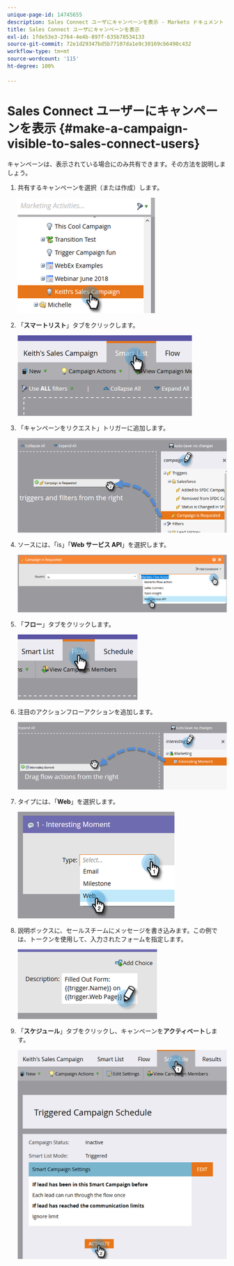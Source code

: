 ```yaml
---
unique-page-id: 14745655
description: Sales Connect ユーザにキャンペーンを表示 - Marketo ドキュメント - 製品ドキュメント
title: Sales Connect ユーザにキャンペーンを表示
exl-id: 1fde53e3-2764-4e4b-897f-635b78534133
source-git-commit: 72e1d29347bd5b77107da1e9c30169cb6490c432
workflow-type: tm+mt
source-wordcount: '115'
ht-degree: 100%

---
```


# Sales Connect ユーザーにキャンペーンを表示 {#make-a-campaign-visible-to-sales-connect-users}

キャンペーンは、表示されている場合にのみ共有できます。その方法を説明しましょう。

1. 共有するキャンペーンを選択（または作成）します。

   ![](assets/one.png)

1. 「**スマートリスト**」タブをクリックします。

   ![](assets/two.png)

1. 「キャンペーンをリクエスト」トリガーに追加します。

   ![](assets/three.png)

1. ソースには、「is」「**Web サービス API**」を選択します。

   ![](assets/4.png)

1. 「**フロー**」タブをクリックします。

   ![](assets/five.png)

1. 注目のアクションフローアクションを追加します。

   ![](assets/six.png)

1. タイプには、「**Web**」を選択します。

   ![](assets/seven.png)

1. 説明ボックスに、セールスチームにメッセージを書き込みます。この例では、トークンを使用して、入力されたフォームを指定します。

   ![](assets/eight.png)

1. 「**スケジュール**」タブをクリックし、キャンペーンを&#x200B;**アクティベート**&#x200B;します。

   ![](assets/nine.png)
